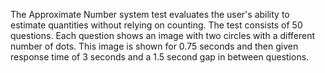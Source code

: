 The Approximate Number system test evaluates the user's ability to estimate quantities without relying on counting. The test consists of 50 questions. Each question shows an image with two circles with a different number of dots. This image is shown  for 0.75 seconds and then given response time of 3 seconds and a 1.5 second gap in between questions. 
